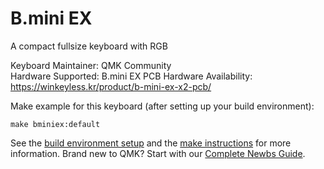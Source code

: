 B.mini EX
=========

A compact fullsize keyboard with RGB

Keyboard Maintainer: QMK Community  
Hardware Supported: B.mini EX PCB
Hardware Availability: https://winkeyless.kr/product/b-mini-ex-x2-pcb/

Make example for this keyboard (after setting up your build environment):

    make bminiex:default

See the [build environment setup](https://docs.qmk.fm/#/getting_started_build_tools) and the [make instructions](https://docs.qmk.fm/#/getting_started_make_guide) for more information. Brand new to QMK? Start with our [Complete Newbs Guide](https://docs.qmk.fm/#/newbs).